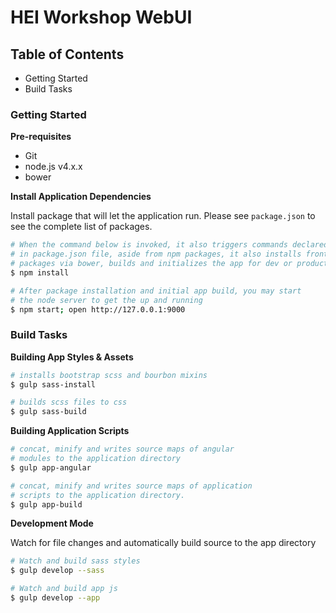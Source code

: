 HEI Workshop WebUI
===

## Table of Contents

- Getting Started
- Build Tasks

### Getting Started

**Pre-requisites**

- Git
- node.js v4.x.x
- bower

**Install Application Dependencies**

Install package that will let the application run. Please see `package.json` to
see the complete list of packages.

```bash
# When the command below is invoked, it also triggers commands declared
# in package.json file, aside from npm packages, it also installs front-end
# packages via bower, builds and initializes the app for dev or production
$ npm install

# After package installation and initial app build, you may start
# the node server to get the up and running
$ npm start; open http://127.0.0.1:9000
```

### Build Tasks

**Building App Styles & Assets**

```bash
# installs bootstrap scss and bourbon mixins
$ gulp sass-install

# builds scss files to css
$ gulp sass-build
```


**Building Application Scripts**

```bash
# concat, minify and writes source maps of angular
# modules to the application directory
$ gulp app-angular

# concat, minify and writes source maps of application
# scripts to the application directory.
$ gulp app-build
```

**Development Mode**

Watch for file changes and automatically build source to the app directory

```bash
# Watch and build sass styles
$ gulp develop --sass

# Watch and build app js
$ gulp develop --app
```
